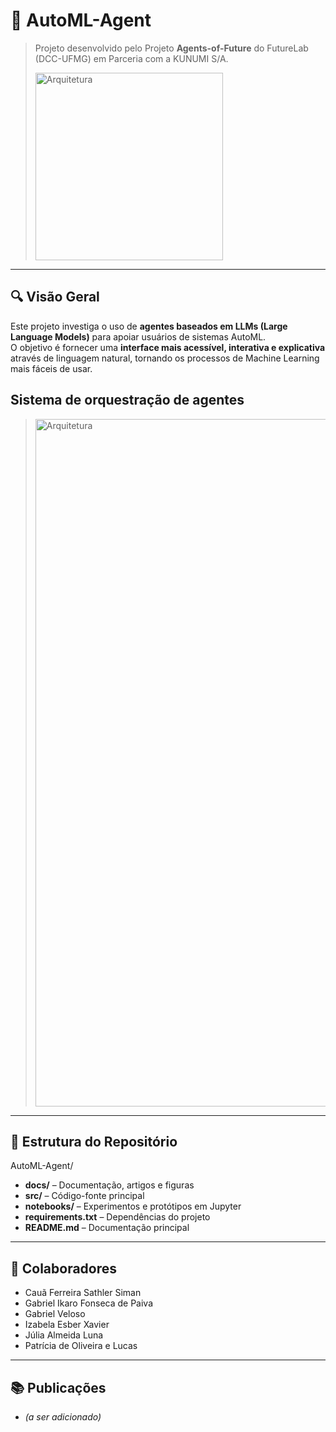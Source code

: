 # 🤖 AutoML-Agent

> Projeto desenvolvido pelo Projeto **Agents-of-Future** do FutureLab (DCC-UFMG) em Parceria com a KUNUMI S/A.
>  <p align="left">
>  <img src="https://github.com/PatriciaLucas/AutoML-Agent/blob/main/docs/slide_logos.png?raw=true" alt="Arquitetura" width="300"/>
>  </p> 

---

## 🔍 Visão Geral

Este projeto investiga o uso de **agentes baseados em LLMs (Large Language Models)** para apoiar usuários de sistemas AutoML.  
O objetivo é fornecer uma **interface mais acessível, interativa e explicativa** através de linguagem natural, tornando os processos de Machine Learning mais fáceis de usar.

## Sistema de orquestração de agentes
>  <p align="left">
>  <img src="https://github.com/PatriciaLucas/AutoML-Agent/blob/main/docs/sistema1.png?raw=true" alt="Arquitetura" width="1100"/>
>  </p> 


---

## 📂 Estrutura do Repositório

AutoML-Agent/
- **docs/** – Documentação, artigos e figuras
- **src/** – Código-fonte principal
- **notebooks/** – Experimentos e protótipos em Jupyter
- **requirements.txt** – Dependências do projeto
- **README.md** – Documentação principal


---

## 👥 Colaboradores

- Cauã Ferreira Sathler Siman
- Gabriel Ikaro Fonseca de Paiva
- Gabriel Veloso
- Izabela Esber Xavier
- Júlia Almeida Luna
- Patrícia de Oliveira e Lucas

---

## 📚 Publicações

- *(a ser adicionado)*

